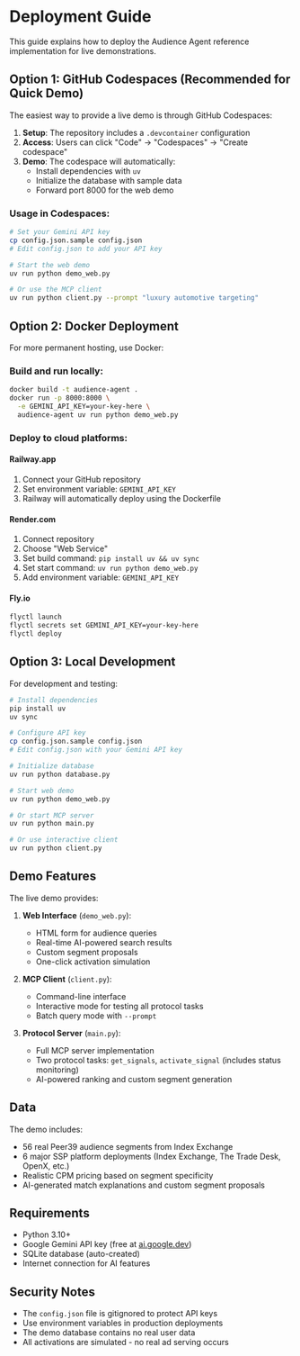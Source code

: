 # Deployment Guide

This guide explains how to deploy the Audience Agent reference implementation for live demonstrations.

## Option 1: GitHub Codespaces (Recommended for Quick Demo)

The easiest way to provide a live demo is through GitHub Codespaces:

1. **Setup**: The repository includes a `.devcontainer` configuration
2. **Access**: Users can click "Code" → "Codespaces" → "Create codespace"
3. **Demo**: The codespace will automatically:
   - Install dependencies with `uv`
   - Initialize the database with sample data
   - Forward port 8000 for the web demo

### Usage in Codespaces:
```bash
# Set your Gemini API key
cp config.json.sample config.json
# Edit config.json to add your API key

# Start the web demo
uv run python demo_web.py

# Or use the MCP client
uv run python client.py --prompt "luxury automotive targeting"
```

## Option 2: Docker Deployment

For more permanent hosting, use Docker:

### Build and run locally:
```bash
docker build -t audience-agent .
docker run -p 8000:8000 \
  -e GEMINI_API_KEY=your-key-here \
  audience-agent uv run python demo_web.py
```

### Deploy to cloud platforms:

#### Railway.app
1. Connect your GitHub repository
2. Set environment variable: `GEMINI_API_KEY`
3. Railway will automatically deploy using the Dockerfile

#### Render.com
1. Connect repository
2. Choose "Web Service"
3. Set build command: `pip install uv && uv sync`
4. Set start command: `uv run python demo_web.py`
5. Add environment variable: `GEMINI_API_KEY`

#### Fly.io
```bash
flyctl launch
flyctl secrets set GEMINI_API_KEY=your-key-here
flyctl deploy
```

## Option 3: Local Development

For development and testing:

```bash
# Install dependencies
pip install uv
uv sync

# Configure API key
cp config.json.sample config.json
# Edit config.json with your Gemini API key

# Initialize database
uv run python database.py

# Start web demo
uv run python demo_web.py

# Or start MCP server
uv run python main.py

# Or use interactive client
uv run python client.py
```

## Demo Features

The live demo provides:

1. **Web Interface** (`demo_web.py`):
   - HTML form for audience queries
   - Real-time AI-powered search results
   - Custom segment proposals
   - One-click activation simulation

2. **MCP Client** (`client.py`):
   - Command-line interface
   - Interactive mode for testing all protocol tasks
   - Batch query mode with `--prompt`

3. **Protocol Server** (`main.py`):
   - Full MCP server implementation
   - Two protocol tasks: `get_signals`, `activate_signal` (includes status monitoring)
   - AI-powered ranking and custom segment generation

## Data

The demo includes:
- 56 real Peer39 audience segments from Index Exchange
- 6 major SSP platform deployments (Index Exchange, The Trade Desk, OpenX, etc.)
- Realistic CPM pricing based on segment specificity
- AI-generated match explanations and custom segment proposals

## Requirements

- Python 3.10+
- Google Gemini API key (free at [ai.google.dev](https://ai.google.dev))
- SQLite database (auto-created)
- Internet connection for AI features

## Security Notes

- The `config.json` file is gitignored to protect API keys
- Use environment variables in production deployments
- The demo database contains no real user data
- All activations are simulated - no real ad serving occurs